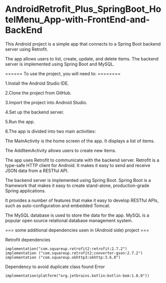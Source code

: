 # AndroidRetrofit_Plus_SpringBoot_HotelMenu_App-with-FrontEnd-and-BackEnd


This Android project is a simple app that connects to a Spring Boot backend server using Retrofit. 

The app allows users to list, create, update, and delete items. The backend server is implemented using Spring Boot and MySQL.


======    To use the project, you will need to:    ========

1.Install the Android Studio IDE.

2.Clone the project from GitHub.

3.Import the project into Android Studio.

4.Set up the backend server.

5.Run the app.

6.The app is divided into two main activities:

The MainActivity is the home screen of the app. It displays a list of items.

The AddItemActivity allows users to create new items.

The app uses Retrofit to communicate with the backend server. Retrofit is a type-safe HTTP client for Android. It makes it easy to send and receive JSON data from a RESTful API.



The backend server is implemented using Spring Boot. Spring Boot is a framework that makes it easy to create stand-alone, production-grade Spring applications.

It provides a number of features that make it easy to develop RESTful APIs, such as auto-configuration and embedded Tomcat.

The MySQL database is used to store the data for the app. MySQL is a popular open source relational database management system.

===  some additional dependencies usen in (Android side) project ===

Retrofit dependencies

    implementation("com.squareup.retrofit2:retrofit:2.7.2")
    implementation ("com.squareup.retrofit2:converter-gson:2.7.2")
    implementation ("com.squareup.okhttp3:okhttp:3.6.0")

Dependency to avoid duplicate class found Error

    implementation(platform("org.jetbrains.kotlin:kotlin-bom:1.8.0"))
